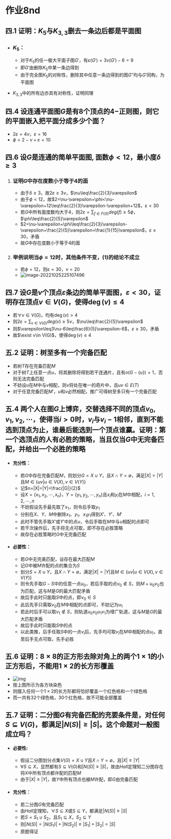 # 作业8nd

## 四.1 证明：$K_5$与$K_{3,3}$删去一条边后都是平面图

- ### $K_5$：

    - 对于$K_{5}$的任一极大平面子图$G'$，有$\varepsilon(G')=3\nu(G')-6=9$
    - 即$G'$由删除$K_5$中某一条边得到
    - 由于完全图$K_5$的对称性，删除其中任意一条边得到的图$G''$均与$G'$同构，为平面图

- $K_{3,3}$中的所有边亦具有对称性，证明同理

## 四.4 设连通平面图$G$是有$8$个顶点的$4-$正则图，则它的平面嵌入把平面分成多少个面？

- $2\varepsilon=4\nu$，$\varepsilon=16$
- $\phi=2-\nu+\varepsilon=10$

## 四.6 设$G$是连通的简单平面图, 面数$\phi<12$，最小度$\delta\geq3$

1. ### 证明$G$中存在度数小于等于$4$的面

    - 由于$\delta\geq3$，故$2\varepsilon\geq3\nu$，$\nu\leq\frac{2}{3}\varepsilon$
    - 由于$\phi<12$，故$2=\nu-\varepsilon+\phi<\nu-\varepsilon+12\leq\frac{2}{3}\varepsilon-\varepsilon+12$，$\varepsilon<30$
    - 若$G$中所有面度数均大于$4$，则$2\varepsilon=\displaystyle\sum_{f\in F(G)}deg(f)\geq5\phi$，$\phi\leq\frac{2}{5}\varepsilon$
    - $2=\nu-\varepsilon+\phi\leq\frac{2}{3}\varepsilon-\varepsilon+\frac{2}{5}\varepsilon=\frac{1}{15}\varepsilon$，$\varepsilon\geq30$，矛盾
    - 故$G$中存在度数小于等于$4$的面

2. ### 举例说明当$\phi=12$时，其他条件不变，$(1)$的结论不成立

    - 若$\phi=12$，则$\varepsilon=30$，$\nu=20$
    - ![image-20221025225107496](C:\Users\23764\AppData\Roaming\Typora\typora-user-images\image-20221025225107496.png)

## 四.7 设$G$是$\nu$个顶点$\varepsilon$条边的简单平面图，$\varepsilon<30$，证明存在顶点$v\in V(G)$，使得$\deg(v)\leq4$

- 若$\forall v\in V(G)$，均有$\deg(v)>4$
- 则$2\varepsilon=\displaystyle\sum_{v\in V(G)}deg(v)\geq5\nu$，$\nu\leq\frac{2}{5}\varepsilon$
- 则$\varepsilon\leq3\nu-6\leq\frac{6}{5}\varepsilon-6$，$\varepsilon\geq30$，矛盾
- 故$\exist v\in V(G)$，使得$\deg(v)\leq4$

## 五.2 证明：树至多有一个完备匹配

- 若树$T$存在完备匹配$M$
- 对于树$T$上任意一点$u$，将其删除将得到若干连通片，且有$o(G-\{u\})=1$，否则无法完备匹配
- 不妨设$u$在$M$中与$v$相配，则$v$将处在唯一的奇片中，且$uv\in E(T)$
- 对于任意完备匹配$M'$，$u$和$v$必然相配，推广可得树至多只有一个完备匹配

## 五.4 两个人在图$G$上博弈，交替选择不同的顶点$v_0,v_1,v_2,\cdots$，使得当$i>0$时，$v_i$与$v_i−1$相邻，直到不能选到顶点为止，谁最后能选到一个顶点谁赢。证明：第一个选顶点的人有必胜的策略，当且仅当$G$中无完备匹配，并给出一个必胜的策略

- #### 充分性：

    - 若$G$中存在完备匹配$M$，则划分$G=X\cup Y$，且$X\cap Y=\emptyset$，满足$|X|=|Y|$且$M\in\{uv|u\in V(X),v\in V(Y)\}$
    - 记$n=|X|=|Y|=\frac{|G|}{2}$
    - 设$X=\{x_1,x_2,\cdots,x_n\}$，$Y=\{y_1,y_2,\cdots,y_n\}$且$x_i$和$y_i$在$M$中相配，$i=1,2,\cdots,n$
    - 不妨假设先手最先取了$x_1$，则令后手取$y_1$
    - 分别在$X$、$Y$、$M$中删除$x_1$、$y_1$、$x_1y_1$得到$X'$、$Y'$、$M'$
    - 此时不管先手取$X'$或$Y'$中的点$u$，令后手取在$M$中与$u$相配的点即可
    - 若干次操作后，先手将无点可取，即不存在必胜策略
    - 故存在必胜策略时$G$中无完备匹配

- #### 必要性：

    - 若$G$中无完美匹配，设存在最大匹配$M$
    - 记$G$中被$M$许配的点的集合为$S$
    - 划分$S=X\cup Y$，且$X\cap Y=\emptyset$，满足$|X|=|Y|$且$M\in\{uv|u\in V(X),v\in V(Y)\}$
    - 则令先手取$G-S$中的任意一点$u_0$，若后手取的点$v_0\not\in S$，则$M+u_0v_0$也为匹配，这与$M$是$G$的最大匹配矛盾
    - 故后手此时只能取$S$中的点，即$v_0\in S$
    - 此后先手只需取$v_0$在$M$中相配的点即可，不妨记为$u_1$
    - 若此时后手可以取$v_1\not\in S$，则轨道$u_0v_0u_1v_1$为增广轨道，这与$M$是$G$的最大匹配矛盾
    - 故后手此时只能取$S$中的点
    - 以此类推，后手任取$S$中的一点$v_i$后，先手均可取$v_i$在$M$中相配的点$u_i$，直至后手无点可取，先手必胜

## 五.6 证明：$8\times8$的正方形去除对角上的两个$1\times1$的小正方形后，不能用$1\times2$的长方形覆盖

- ![img](https://iknow-pic.cdn.bcebos.com/2fdda3cc7cd98d10dd3db5a0333fb80e7aec90b2?x-bce-process=image%2Fresize%2Cm_lfit%2Cw_600%2Ch_800%2Climit_1%2Fquality%2Cq_85%2Fformat%2Cf_auto)
- 按上图所示为各方块染色
- 则摆入任何一个$1\times2$的长方形都将恰好覆盖一个红色格和一个绿色格
- 而一共有$32$个绿色格，$30$个红色格，故不可能全部覆盖

## 五.7 证明：二分图$G$有完备匹配的充要条件是，对任何$S\subseteq V(G)$，都满足$|N(S)|\geq|S|$。这个命题对一般图成立吗？

- #### 必要性:

    - 假设二分图划分点集$V(G)=X\cup Y$且$X\cap Y=\emptyset$，且$|X|\geq |Y|$
    - $\forall S\subseteq X$，显然都有$S\subseteq V(G)$和$|N(S)|\geq|S|$，故由$Hall$定理知二分图存在将$X$中所有顶点都许配的匹配$M$
    - 由于$|X|\geq|Y|$，故$Y$中所有顶点也被$M$许配，即$G$由完备匹配

- #### 充分性：

    - 若二分图$G$有完备匹配
    - 由$Hall$定理知，$\forall S\subseteq X$或$S\subseteq Y$，都满足$|N(S)|\geq|S|$
    - 若$S=S_1\cup S_2$，且$S_1\subseteq X$，$S_2\subseteq Y$
    - 则$|N(S)|=|N(S_1)|+|N(S_2)|\geq |S_1|+|S_2|=|S|$
    - 原题得证